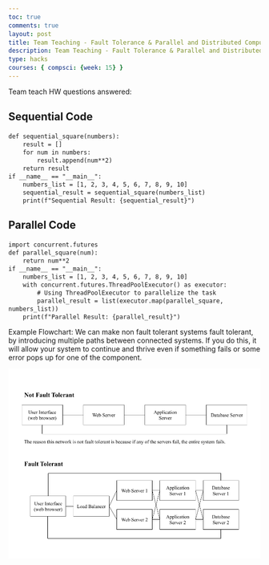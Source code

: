 ```yaml
---
toc: true 
comments: true 
layout: post
title: Team Teaching - Fault Tolerance & Parallel and Distributed Computing
description: Team Teaching - Fault Tolerance & Parallel and Distributed Computing
type: hacks
courses: { compsci: {week: 15} } 
---
```




Team teach HW questions answered:
## Sequential Code
```
def sequential_square(numbers):
    result = []
    for num in numbers:
        result.append(num**2)
    return result
if __name__ == "__main__":
    numbers_list = [1, 2, 3, 4, 5, 6, 7, 8, 9, 10]
    sequential_result = sequential_square(numbers_list)
    print(f"Sequential Result: {sequential_result}")
```
## Parallel Code
```
import concurrent.futures
def parallel_square(num):
    return num**2
if __name__ == "__main__":
    numbers_list = [1, 2, 3, 4, 5, 6, 7, 8, 9, 10]
    with concurrent.futures.ThreadPoolExecutor() as executor:
        # Using ThreadPoolExecutor to parallelize the task
        parallel_result = list(executor.map(parallel_square, numbers_list))
    print(f"Parallel Result: {parallel_result}")
```
Example Flowchart:
We can make non fault tolerant systems fault tolerant, by introducing multiple paths between connected systems. If you do this, it will allow your system to continue and thrive even if something fails or some error pops up for one of the component.

![Flowchart](images/flowchart.png)